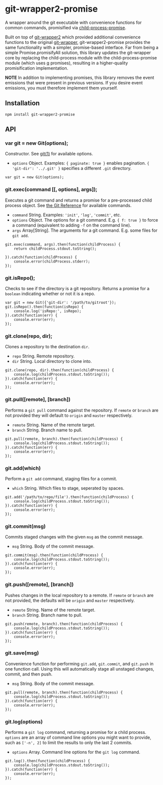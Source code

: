 git-wrapper2-promise
===========

A wrapper around the git executable with convenience functions for common
commands, promisified via
[child-process-promise](https://github.com/patrick-steele-idem/child-process-promise).

Built on top of [git-wrapper2](https://www.npmjs.com/package/git-wrapper2)
which provided additional convenience functions to the original
[git-wrapper](https://github.com/pvorb/node-git-wrapper), 
git-wrapper2-promise provides the same functionality with a simpler,
promise-based interface.  Far from being a simple Promise.promisifyAll
solution, this library updates the git-wrapper core by
replacing the child-process module with the child-process-promise module
(which uses [q](https://github.com/kriskowal/q) promises), resulting in a
higher-quality promisification implementation.

**NOTE** In addition to implementing promises, this library removes the event
emissions that were present in previous versions.  If you desire event emissions,
you must therefore implement them yourself.

## Installation

    npm install git-wrapper2-promise

## API

### var git = new Git(options);

Constructor. See [git(1)](http://git-scm.com/docs/git) for available options.

  * `options` Object. Examples: `{ paginate: true }` enables pagination.
    `{ 'git-dir': '../.git' }` specifies a different `.git` directory.

``` Example:
var git = new Git(options);
```

### git.exec(command [[, options], args]);

Executes a git command and returns a promise for a pre-processed child process object. 
See [the Git Reference](http://git-scm.com/docs/) for available commands.

  * `command`   String.         Examples: `'init'`, `'log'`, `'commit'`, etc.
  * `options`   Object.         The options for a git command. E.g.
                                `{ f: true }` to force a command (equivalent
                                to adding `-f` on the command line).
  * `args`      Array[String].  The arguments for a git command. E.g. some
                                files for `git add`.

``` Example:
git.exec(command, args).then(function(childProcess) {
	return childProcess.stdout.toString();

}).catch(function(childProcess) {
	console.error(childProcess.stderr);
});
```

### git.isRepo();

Checks to see if the directory is a git repository. Returns a promise
for a `boolean` indicating whether or not it is a repo.

``` Example:
var git = new Git({'git-dir': '/path/to/gitroot'});
git.isRepo().then(function(isRepo) {
	console.log('isRepo:', isRepo);
}).catch(function(err) {
	console.error(err);
});
```

### git.clone(repo, dir);

Clones a repository to the destination `dir`.

  * `repo`     String.          Remote repository.
  * `dir`      String.          Local directory to clone into.

``` Example:
git.clone(repo, dir).then(function(childProcess) {
	console.log(childProcess.stdout.toString());
}).catch(function(err) {
	console.error(err);
});
```

### git.pull([remote], [branch])

Performs a `git pull` command against the repository. If `remote` or `branch`
are not provided they will default to `origin` and `master` respectively.

  * `remote`   String.          Name of the remote target.
  * `branch`   String.          Branch name to pull.

``` Example:
git.pull(remote, branch).then(function(childProcess) {
	console.log(childProcess.stdout.toString());
}).catch(function(err) {
	console.error(err);
});
```

### git.add(which)

Perform a `git add` command, staging files for a commit.

  * `which`    String.          Which files to stage, seperated by spaces.

``` Example:
git.add('/path/to/repo/file').then(function(childProcess) {
	console.log(childProcess.stdout.toString());
}).catch(function(err) {
	console.error(err);
});
```

### git.commit(msg)

Commits staged changes with the given `msg` as the commit message.

  * `msg`      String.          Body of the commit message.

``` Example:
git.commit(msg).then(function(childProcess) {
	console.log(childProcess.stdout.toString());
}).catch(function(err) {
	console.error(err);
});
```

### git.push([remote], [branch])

Pushes changes in the local repository to a remote. If `remote` or `branch` are
not provided, the defaults will be `origin` and `master` respectively.

  * `remote`   String.          Name of the remote target.
  * `branch`   String.          Branch name to pull.

``` Example:
git.push(remote, branch).then(function(childProcess) {
	console.log(childProcess.stdout.toString());
}).catch(function(err) {
	console.error(err);
});
```

### git.save(msg)

Convenience function for performing `git.add`, `git.commit`, and `git.push` in
one function call. Using this will automatically stage all unstaged changes,
commit, and then push.

  * `msg`      String.          Body of the commit message.

``` Example:
git.pull(remote, branch).then(function(childProcess) {
	console.log(childProcess.stdout.toString());
}).catch(function(err) {
	console.error(err);
});
```

### git.log(options)

Performs a `git log` command, returning a promise for a child process.
`options` are an array of command line options you might want to provide,
such as `['-n', 2]` to limit the results to only the last 2 commits.

  * `options`   Array.          Command line options for the `git log` command.

``` Example:
git.log().then(function(childProcess) {
	console.log(childProcess.stdout.toString());
}).catch(function(err) {
	console.error(err);
});
```
